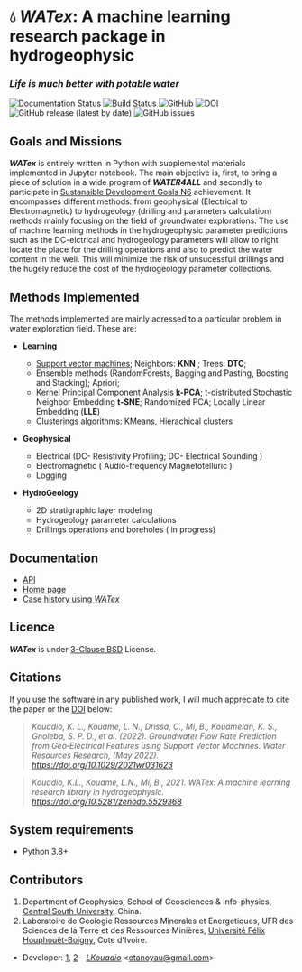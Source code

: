 # 💧 _WATex_: A machine learning research package in hydrogeophysic

### *Life is much better with potable water*

 [![Documentation Status](https://readthedocs.org/projects/watex/badge/?version=latest)](https://watex.readthedocs.io/en/latest/?badge=latest)
 [![Build Status](https://travis-ci.com/WEgeophysics/watex.svg?branch=master)](https://travis-ci.com/WEgeophysics/watex)
 ![GitHub](https://img.shields.io/github/license/WEgeophysics/watex?color=blue&label=Licence&style=flat-square)
  [![DOI](https://zenodo.org/badge/DOI/10.5281/zenodo.6657013.svg)](https://doi.org/10.5281/zenodo.6657013)
  ![GitHub release (latest by date)](https://img.shields.io/github/v/release/WEgeophysics/watex) 
  ![GitHub issues](https://img.shields.io/github/issues/WEgeophysics/watex)


##  Goals and Missions 

**_WATex_** is entirely written in Python with supplemental materials implemented in Jupyter notebook.
  The main objective is, first, to bring a piece of solution in a wide program of  **_WATER4ALL_** 
   and secondly to participate in [Sustanaible Development Goals N6](https://www.un.org/sustainabledevelopment/development-agenda/) achievement.
   It encompasses different methods: from geophysical (Electrical to Electromagnetic) to hydrogeology (drilling and parameters calculation) methods 
   mainly focusing on the field of groundwater explorations. The use of machine learning methods in the hydrogeophysic parameter predictions 
   such as the DC-elctrical and hydrogeology parameters will allow to right locate the place for the
   drilling operations and also to predict the water content in the well. This will minimize the risk of unsucessfull drillings and the hugely reduce the cost 
   of the hydrogeology parameter collections.  
 
## Methods Implemented

The methods implemented are mainly adressed to a particular problem in water exploration field. These are:

- **Learning** 
 
    -  [Support vector machines](https://www.csie.ntu.edu.tw/~cjlin/libsvm/); Neighbors: **KNN** ; Trees: **DTC**; 
    -  Ensemble methods (RandomForests, Bagging and Pasting, Boosting and Stacking);  Apriori;
    -  Kernel Principal Component Analysis **k-PCA**; t-distributed Stochastic Neighbor Embedding **t-SNE**; Randomized PCA; Locally Linear Embedding (**LLE**)
    -  Clusterings algorithms: KMeans, Hierachical clusters 
     
- **Geophysical** 

    - Electrical (DC- Resistivity Profiling;  DC- Electrical Sounding ) 
    - Electromagnetic ( Audio-frequency Magnetotelluric )
    - Logging 
    
- **HydroGeology** 

    - 2D stratigraphic layer modeling  
    - Hydrogeology parameter calculations 
    - Drillings operations and boreholes ( in progress)


## Documentation 

* [API](https://watex.readthedocs.io/en/latest/)
* [Home page](https://github.com/WEgeophysics/watex/wiki)
* [Case history using _WATex_](https://agupubs.onlinelibrary.wiley.com/doi/epdf/10.1029/2021WR031623)

         
## Licence 

**_WATex_** is under [3-Clause BSD](https://opensource.org/licenses/BSD-3-Clause) License.


## Citations


If you use the software in any published work, I will much appreciate to cite the paper or the [DOI](https://doi.org/10.5281/zenodo.5529368) below:

> *Kouadio, K. L., Kouame, L. N., Drissa, C., Mi, B., Kouamelan, K. S., Gnoleba, S. P. D., et al. (2022). Groundwater Flow Rate Prediction from Geo‐Electrical Features using Support Vector Machines. Water Resources Research, (May 2022). https://doi.org/10.1029/2021wr031623*

> *Kouadio, K.L., Kouame, L.N., Mi, B., 2021. WATex: A machine learning research library in hydrogeophysic. https://doi.org/10.5281/zenodo.5529368*


## System requirements
* Python 3.8+ 

## Contributors
  
1. Department of Geophysics, School of Geosciences & Info-physics, [Central South University](https://en.csu.edu.cn/), China.
2. Laboratoire de Geologie Ressources Minerales et Energetiques, UFR des Sciences de la Terre et des Ressources Minières, [Université Félix Houphouët-Boigny]( https://www.univ-fhb.edu.ci/index.php/ufr-strm/), Cote d'Ivoire.

* Developer: [1](https://en.csu.edu.cn/), [2](https://www.univ-fhb.edu.ci/index.php/ufr-strm/) - [_LKouadio_](etanoyau@gmail.com) <<etanoyau@gmail.com>>


